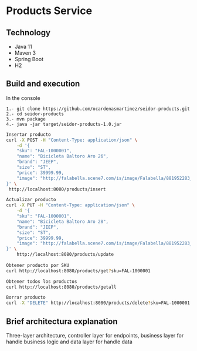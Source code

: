 # Products Service

## Technology
- Java 11
- Maven 3
- Spring Boot
- H2

## Build and execution
In the console

```Build
1.- git clone https://github.com/ocardenasmartinez/seidor-products.git
2.- cd seidor-products
3.- mvn package
4.- java -jar target/seidor-products-1.0.jar
```
```bash
Insertar producto
curl -X POST -H "Content-Type: application/json" \
    -d '{
    "sku": "FAL-1000001",
    "name": "Bicicleta Baltoro Aro 26",
    "brand": "JEEP",
    "size": "ST",
    "price": 39999.99,
    "image": "http://falabella.scene7.com/is/image/Falabella/881952283_1"
}' \
 http://localhost:8080/products/insert

Actualizar producto
curl -X PUT -H "Content-Type: application/json" \
    -d '{
    "sku": "FAL-1000001",
    "name": "Bicicleta Baltoro Aro 28",
    "brand": "JEEP",
    "size": "ST",
    "price": 39999.99,
    "image": "http://falabella.scene7.com/is/image/Falabella/881952283_1"
}' \
    http://localhost:8080/products/update
    
Obtener producto por SKU
curl http://localhost:8080/products/get?sku=FAL-1000001

Obtener todos los productos
curl http://localhost:8080/products/getall

Borrar producto
curl -X "DELETE" http://localhost:8080/products/delete?sku=FAL-1000001
```
## Brief architectura explanation 
Three-layer architecture, controller layer for endpoints, business layer for handle business
logic and data layer for handle data